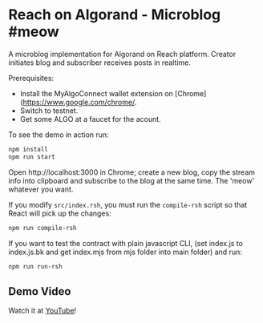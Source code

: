 # Reach on Algorand - Microblog #meow

A microblog implementation for Algorand on Reach platform. Creator initiates blog and subscriber receives posts in realtime.

Prerequisites:

-   Install the MyAlgoConnect wallet extension on [Chrome](https://www.google.com/chrome/.
-   Switch to testnet.
-   Get some ALGO at a faucet for the acount.

To see the demo in action run:

```bash
npm install
npm run start
```

Open http://localhost:3000 in Chrome;
create a new blog, copy the stream info into clipboard and subscribe to the blog at the same time. The 'meow' whatever you want.

If you modify `src/index.rsh`, you must run the `compile-rsh` script so that React will pick up the changes:

```bash
npm run compile-rsh
```

If you want to test the contract with plain javascript CLI, (set index.js to index.js.bk and get index.mjs from mjs folder into main folder) and run:

```bash
npm run run-rsh
```

## Demo Video

Watch it at [YouTube](https://www.youtube.com/watch?v=zDT_POjfUrg)!
